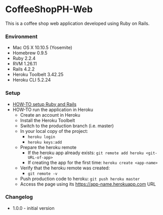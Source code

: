 # CoffeeShopPH-Web #

This is a coffee shop web application developed using Ruby on Rails.

### Environment ###

* Mac OS X 10.10.5 (Yosemite)
* Homebrew 0.9.5
* Ruby 2.2.4
* RVM 1.26.11
* Rails 4.2.2
* Heroku Toolbelt 3.42.25
* Heroku CLI 5.2.24

### Setup ###

* [HOW-TO setup Ruby and Rails](http://guides.rubyonrails.org/getting_started.html)
* HOW-TO run the application in Heroku
    * Create an account in Heroku
    * Install the Heroku Toolbelt
    * Switch to the production branch (i.e. master)
    * In your local copy of the project:
        * ```heroku login```
        * ```heroku keys:add```
    * Prepare the heroku remote
        * If the heroku app already exists: ```git remote add heroku <git-URL-of-app>```
        * If creating the app for the first time: ```heroku create <app-name>```
    * Verify that the heroku remote was created:
        * ```git remote -v```
    * Push production code to heroku: ```git push heroku master```
    * Access the page using its https://app-name.herokuapp.com URL

### Changelog ###

* 1.0.0 - initial version

